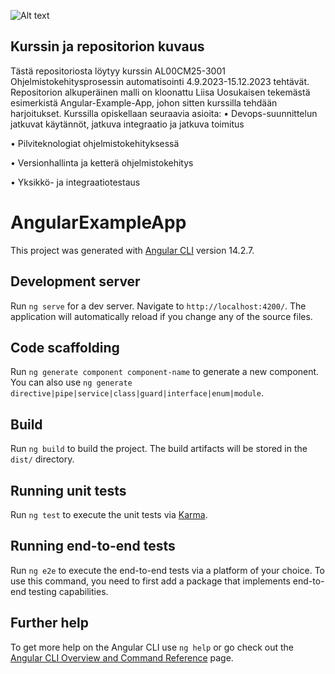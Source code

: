 ![Alt text](https://raw.githubusercontent.com/matiassingers/awesome-readme/master/icon.png)
## Kurssin ja repositorion kuvaus
Tästä repositoriosta löytyy kurssin AL00CM25-3001 Ohjelmistokehitysprosessin automatisointi 4.9.2023-15.12.2023 tehtävät.
Repositorion alkuperäinen malli on kloonattu Liisa Uosukaisen tekemästä esimerkistä Angular-Example-App, johon sitten kurssilla tehdään harjoitukset.
Kurssilla opiskellaan seuraavia asioita:
• Devops-suunnittelun jatkuvat käytännöt, jatkuva integraatio ja jatkuva toimitus

• Pilviteknologiat ohjelmistokehityksessä

• Versionhallinta ja ketterä ohjelmistokehitys

• Yksikkö- ja integraatiotestaus


# AngularExampleApp

This project was generated with [Angular CLI](https://github.com/angular/angular-cli) version 14.2.7.

## Development server

Run `ng serve` for a dev server. Navigate to `http://localhost:4200/`. The application will automatically reload if you change any of the source files.

## Code scaffolding

Run `ng generate component component-name` to generate a new component. You can also use `ng generate directive|pipe|service|class|guard|interface|enum|module`.

## Build

Run `ng build` to build the project. The build artifacts will be stored in the `dist/` directory.

## Running unit tests

Run `ng test` to execute the unit tests via [Karma](https://karma-runner.github.io).

## Running end-to-end tests

Run `ng e2e` to execute the end-to-end tests via a platform of your choice. To use this command, you need to first add a package that implements end-to-end testing capabilities.

## Further help

To get more help on the Angular CLI use `ng help` or go check out the [Angular CLI Overview and Command Reference](https://angular.io/cli) page.

